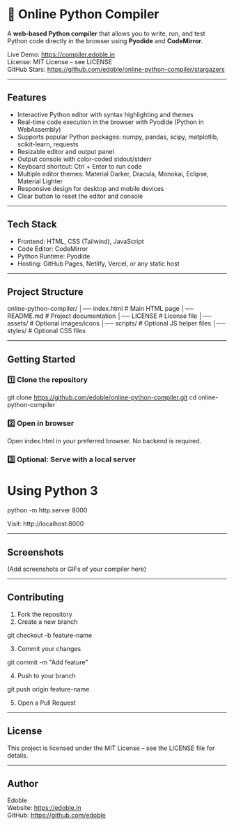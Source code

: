 # 🐍 Online Python Compiler  

A **web-based Python compiler** that allows you to write, run, and test Python code directly in the browser using **Pyodide** and **CodeMirror**.  

Live Demo: https://compiler.edoble.in  
License: MIT License – see LICENSE  
GitHub Stars: https://github.com/edoble/online-python-compiler/stargazers  

---

## Features  

- Interactive Python editor with syntax highlighting and themes  
- Real-time code execution in the browser with Pyodide (Python in WebAssembly)  
- Supports popular Python packages: numpy, pandas, scipy, matplotlib, scikit-learn, requests  
- Resizable editor and output panel  
- Output console with color-coded stdout/stderr  
- Keyboard shortcut: Ctrl + Enter to run code  
- Multiple editor themes: Material Darker, Dracula, Monokai, Eclipse, Material Lighter  
- Responsive design for desktop and mobile devices  
- Clear button to reset the editor and console  

---

## Tech Stack  

- Frontend: HTML, CSS (Tailwind), JavaScript  
- Code Editor: CodeMirror  
- Python Runtime: Pyodide  
- Hosting: GitHub Pages, Netlify, Vercel, or any static host  

---

## Project Structure  

online-python-compiler/
│── index.html           # Main HTML page
│── README.md            # Project documentation
│── LICENSE              # License file
│── assets/              # Optional images/icons
│── scripts/             # Optional JS helper files
│── styles/              # Optional CSS files

---

## Getting Started  

### 1️⃣ Clone the repository  

git clone https://github.com/edoble/online-python-compiler.git
cd online-python-compiler

### 2️⃣ Open in browser  

Open index.html in your preferred browser. No backend is required.  

### 3️⃣ Optional: Serve with a local server  

# Using Python 3
python -m http.server 8000

Visit: http://localhost:8000  

---

## Screenshots  

(Add screenshots or GIFs of your compiler here)  

---

## Contributing  

1. Fork the repository  
2. Create a new branch  

git checkout -b feature-name

3. Commit your changes  

git commit -m "Add feature"

4. Push to your branch  

git push origin feature-name

5. Open a Pull Request  

---

## License  

This project is licensed under the MIT License – see the LICENSE file for details.  

---

## Author  

Edoble  
Website: https://edoble.in  
GitHub: https://github.com/edoble
